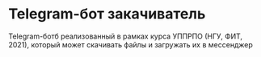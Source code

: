 # Telegram-бот закачиватель
Telegram-ботб реализованный в рамках курса УППРПО (НГУ, ФИТ, 2021), который может скачивать файлы и загружать их в мессенджер

